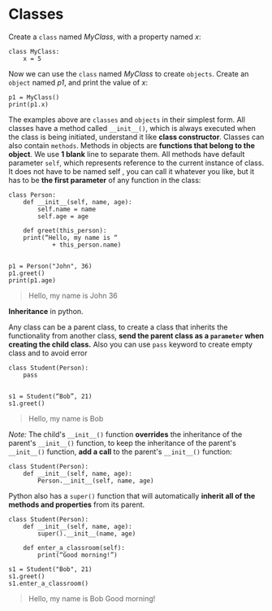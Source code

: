 # Classes

Create a `class` named *MyClass*, with a property named *x*:
```
class MyClass:
	x = 5
```

Now we can use the `class` named *MyClass* to create `objects`.
Create an `object` named *p1*, and print the value of *x*:
```
p1 = MyClass()
print(p1.x)
```

The examples above are `classes` and `objects` in their simplest form.
All classes have a method called `__init__()`, which is always executed when the class is being initiated, understand it like **class constructor**. Classes can also contain `methods`. Methods in objects are **functions that belong to the object**. We use **1 blank** line to separate them. All methods have default parameter `self`, which represents reference to the current instance of class. It does not have to be named self , you can call it whatever you like, but it has to be **the first parameter** of any function in the class:
```
class Person:
	def __init__(self, name, age):
		self.name = name
		self.age = age
	
	def greet(this_person):
	print(“Hello, my name is “ 
			+ this_person.name)
 

p1 = Person("John", 36)
p1.greet()
print(p1.age)
```
> Hello, my name is John
> 36

**Inheritance** in python.

Any class can be a parent class, to create a class that inherits the functionality from another class, **send the parent class as a `parameter` when creating the child class.**
Also you can use `pass` keyword to create empty class and to avoid error
```
class Student(Person):
	pass


s1 = Student(“Bob”, 21)
s1.greet()
```
> Hello, my name is Bob  

*Note:* The child's `__init__()` function **overrides** the inheritance of the parent's `__init__()` function, to keep the inheritance of the parent's `__init__()` function, **add a call** to the parent's `__init__()` function:
```
class Student(Person):
	def __init__(self, name, age):
		Person.__init__(self, name, age)
```
Python also has a `super()` function that will automatically **inherit all of the methods and properties** from its parent.
```
class Student(Person):
	def __init__(self, name, age):
		super().__init__(name, age)

	def enter_a_classroom(self):
		print(“Good morning!”)

s1 = Student("Bob", 21)
s1.greet()
s1.enter_a_classroom()
```
> Hello, my name is Bob
> Good morning!
